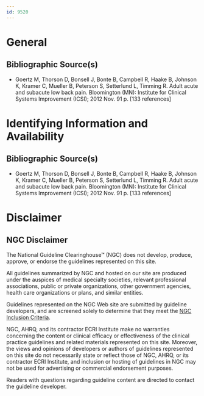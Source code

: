 ```yaml
---
id: 9520
---
```


# General

## Bibliographic Source(s)

- Goertz M, Thorson D, Bonsell J, Bonte B, Campbell R, Haake B, Johnson K, Kramer C, Mueller B, Peterson S, Setterlund L, Timming R. Adult acute and subacute low back pain. Bloomington (MN): Institute for Clinical Systems Improvement (ICSI); 2012 Nov. 91 p. [133 references]

# Identifying Information and Availability

## Bibliographic Source(s)

- Goertz M, Thorson D, Bonsell J, Bonte B, Campbell R, Haake B, Johnson K, Kramer C, Mueller B, Peterson S, Setterlund L, Timming R. Adult acute and subacute low back pain. Bloomington (MN): Institute for Clinical Systems Improvement (ICSI); 2012 Nov. 91 p. [133 references]

# Disclaimer

## NGC Disclaimer

The National Guideline Clearinghouse™ (NGC) does not develop, produce, approve, or endorse the guidelines represented on this site.

All guidelines summarized by NGC and hosted on our site are produced under the auspices of medical specialty societies, relevant professional associations, public or private organizations, other government agencies, health care organizations or plans, and similar entities.

Guidelines represented on the NGC Web site are submitted by guideline developers, and are screened solely to determine that they meet the [NGC Inclusion Criteria](/help-and-about/summaries/inclusion-criteria).

NGC, AHRQ, and its contractor ECRI Institute make no warranties concerning the content or clinical efficacy or effectiveness of the clinical practice guidelines and related materials represented on this site. Moreover, the views and opinions of developers or authors of guidelines represented on this site do not necessarily state or reflect those of NGC, AHRQ, or its contractor ECRI Institute, and inclusion or hosting of guidelines in NGC may not be used for advertising or commercial endorsement purposes.

Readers with questions regarding guideline content are directed to contact the guideline developer.

